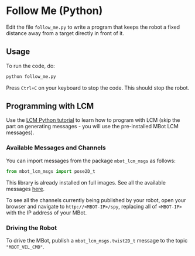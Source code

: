# Follow Me (Python)

Edit the file `follow_me.py` to write a program that keeps the robot a fixed distance away from a target directly in front of it.

## Usage

To run the code, do:
```bash
python follow_me.py
```
Press `Ctrl+C` on your keyboard to stop the code. This should stop the robot.

## Programming with LCM

Use the [LCM Python tutorial](https://lcm-proj.github.io/lcm/content/tutorial-python.html) to learn how to program with LCM (skip the part on generating messages - you will use the pre-installed MBot LCM messages).

### Available Messages and Channels

You can import messages from the package `mbot_lcm_msgs` as follows:
```py
from mbot_lcm_msgs import pose2D_t
```
This library is already installed on full images. See all the available messages [here](https://github.com/mbot-project/mbot_lcm_base/tree/main/mbot_msgs/lcmtypes).

To see all the channels currently being published by your robot, open your browser and navigate to `http://<MBOT-IP>/spy`, replacing all of `<MBOT-IP>` with the IP address of your MBot.

### Driving the Robot

To drive the MBot, publish a `mbot_lcm_msgs.twist2D_t` message to the topic `"MBOT_VEL_CMD"`.
